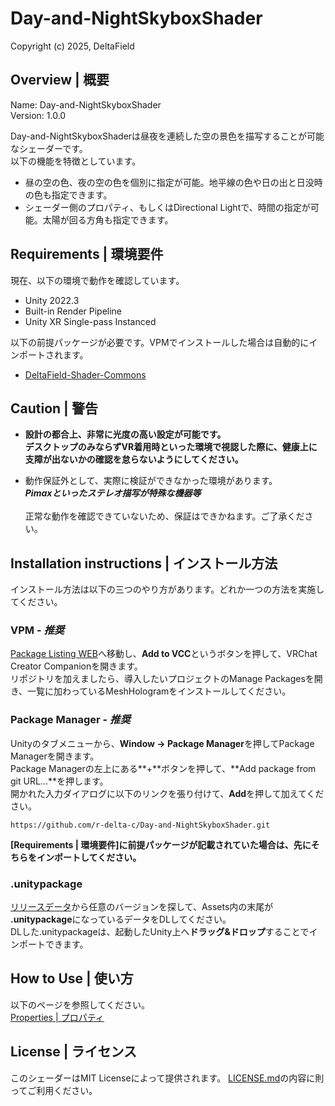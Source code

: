 # Day-and-NightSkyboxShader
Copyright (c) 2025, DeltaField



## Overview | 概要
Name: Day-and-NightSkyboxShader<br>
Version: 1.0.0<br>

Day-and-NightSkyboxShaderは昼夜を連続した空の景色を描写することが可能なシェーダーです。<br>
以下の機能を特徴としています。

* 昼の空の色、夜の空の色を個別に指定が可能。地平線の色や日の出と日没時の色も指定できます。
* シェーダー側のプロパティ、もしくはDirectional Lightで、時間の指定が可能。太陽が回る方角も指定できます。

## Requirements | 環境要件
現在、以下の環境で動作を確認しています。
* Unity 2022.3
* Built-in Render Pipeline
* Unity XR Single-pass Instanced

以下の前提パッケージが必要です。VPMでインストールした場合は自動的にインポートされます。
* [DeltaField-Shader-Commons](https://github.com/r-delta-c/DeltaField-Shader-Commons)



## Caution | 警告
* **設計の都合上、非常に光度の高い設定が可能です。<br>
デスクトップのみならずVR着用時といった環境で視認した際に、健康上に支障が出ないかの確認を怠らないようにしてください。**

* 動作保証外として、実際に検証ができなかった環境があります。<br>***Pimaxといったステレオ描写が特殊な機器等***<br><br>正常な動作を確認できていないため、保証はできかねます。ご了承ください。



## Installation instructions | インストール方法
インストール方法は以下の三つのやり方があります。どれか一つの方法を実施してください。

### VPM - ***推奨***
[Package Listing WEB](https://r-delta-c.github.io/vpm_repository/)へ移動し、**Add to VCC**というボタンを押して、VRChat Creator Companionを開きます。<br>
リポジトリを加えましたら、導入したいプロジェクトのManage Packagesを開き、一覧に加わっているMeshHologramをインストールしてください。

### Package Manager - ***推奨***
Unityのタブメニューから、**Window -> Package Manager**を押してPackage Managerを開きます。<br>
Package Managerの左上にある**+**ボタンを押して、**Add package from git URL...**を押します。<br>
開かれた入力ダイアログに以下のリンクを張り付けて、**Add**を押して加えてください。<br>
```
https://github.com/r-delta-c/Day-and-NightSkyboxShader.git
```
**[Requirements | 環境要件]に前提パッケージが記載されていた場合は、先にそちらをインポートしてください。**

### .unitypackage
[リリースデータ](https://github.com/r-delta-c/Day-and-NightSkyboxShader/releases)から任意のバージョンを探して、Assets内の末尾が **.unitypackage**になっているデータをDLしてください。<br>
DLした.unitypackageは、起動したUnity上へ**ドラッグ&ドロップ**することでインポートできます。



## How to Use | 使い方
以下のページを参照してください。<br>
[Properties | プロパティ](https://github.com/r-delta-c/Day-and-NightSkyboxShader/blob/main/Documentation~/properties.md "Documentation~/properties.md")

## License | ライセンス
このシェーダーはMIT Licenseによって提供されます。
[LICENSE.md](https://github.com/r-delta-c/Day-and-NightSkyboxShader/blob/main/LICENSE.md)の内容に則ってご利用ください。
